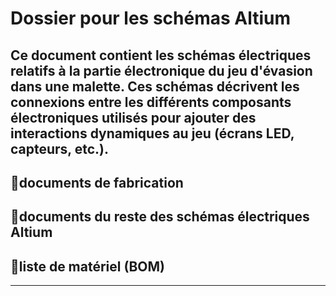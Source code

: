 # Dossier pour les schémas Altium

Ce document contient les schémas électriques relatifs à la partie électronique du jeu d'évasion dans une malette. Ces schémas décrivent les connexions entre les différents composants électroniques utilisés pour ajouter des interactions dynamiques au jeu (écrans LED, capteurs, etc.).
---
## 📂documents de fabrication 

## 📂documents du reste des schémas électriques Altium

## 📂liste de matériel (BOM)
---
